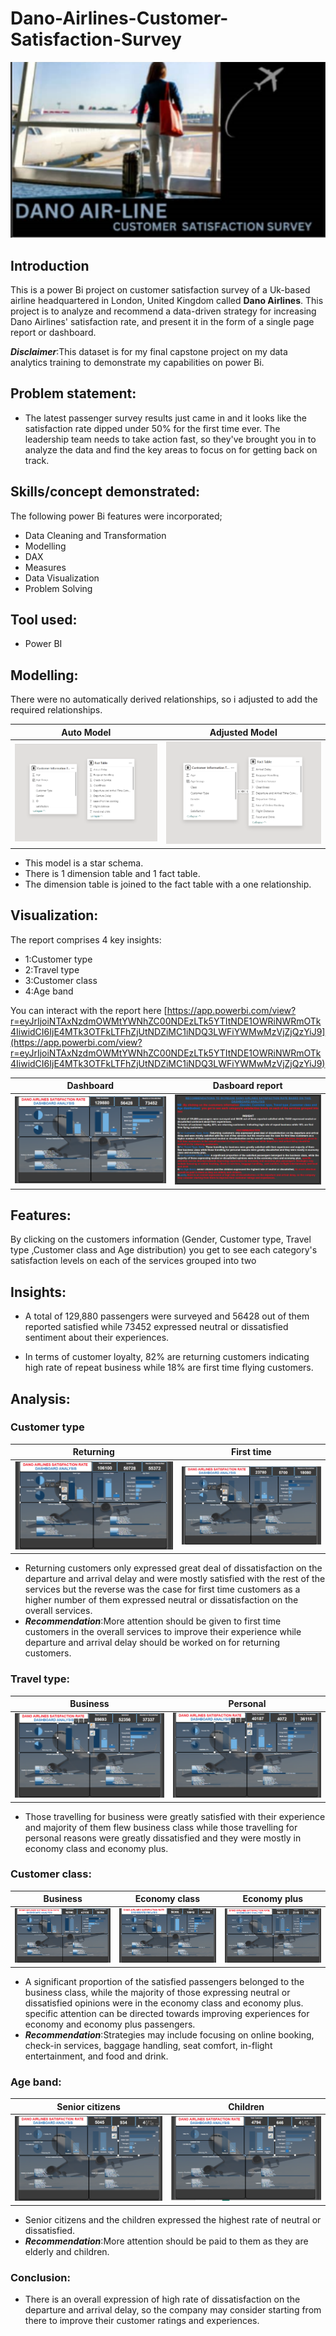 # Dano-Airlines-Customer-Satisfaction-Survey

<img src="Intro.png" alt="Intro.png" width="900"/>



## Introduction
This is a power Bi project on customer satisfaction survey of a Uk-based airline
headquartered in London, United Kingdom called **Dano Airlines**. This project is to analyze and recommend a data-driven strategy for increasing Dano Airlines' satisfaction rate,
and present it in the form of a single page report or dashboard.

**_Disclaimer_**:This dataset is for my final capstone project on my data analytics training to demonstrate my capabilities on power Bi. 

## Problem statement:
- The latest passenger survey results just came in and it looks
like the satisfaction rate dipped under 50% for the first time ever. The leadership team needs to take
action fast, so they've brought you in to analyze the data and find the key areas to focus on for getting
back on track.

## Skills/concept demonstrated:
The following power Bi features were incorporated;
- Data Cleaning and Transformation
- Modelling
- DAX
- Measures
- Data Visualization
- Problem Solving

## Tool used:
- Power BI

## Modelling:
There were no automatically derived relationships, so i adjusted to add the required relationships.

Auto Model                                           |         Adjusted Model
:---------------------------------------------------:|:------------------------------------------------------------:
![](Auto_model.png)                                  |![](Adjusted_model.png)

- This model is a star schema.
- There is 1 dimension table and 1 fact table. 
- The dimension table is joined to the fact table with a one relationship.

## Visualization:
The report comprises 4 key insights:
- 1:Customer type
- 2:Travel type
- 3:Customer class
- 4:Age band

You can interact with the report here [https://app.powerbi.com/view?r=eyJrIjoiNTAxNzdmOWMtYWNhZC00NDEzLTk5YTItNDE1OWRiNWRmOTk4IiwidCI6IjE4MTk3OTFkLTFhZjUtNDZiMC1iNDQ3LWFiYWMwMzVjZjQzYiJ9](https://app.powerbi.com/view?r=eyJrIjoiNTAxNzdmOWMtYWNhZC00NDEzLTk5YTItNDE1OWRiNWRmOTk4IiwidCI6IjE4MTk3OTFkLTFhZjUtNDZiMC1iNDQ3LWFiYWMwMzVjZjQzYiJ9)

Dashboard                                                       |      Dasboard report
:--------------------------------------------------------------:|:------------------------------------------------------------:
![](Dashboard.png)                                              |![](Dashboard_report.png)

## Features:
By clicking on the customers information (Gender, Customer type, Travel type ,Customer class and Age distribution)  you get to see each category's satisfaction levels on each of the services grouped into two

## Insights:
- A total of 129,880 passengers were surveyed and 56428 out of them reported satisfied while 73452 expressed neutral or dissatisfied sentiment about their experiences.

- In terms of customer loyalty, 82% are returning customers  indicating high rate of repeat business while 18% are first time flying customers.

## Analysis:
### Customer type

Returning                                                      |      First time
:--------------------------------------------------------------:|:------------------------------------------------------------:
![](Customer_type_returning.png)                                              |![](Customer_type_firsttime.png)

- Returning customers only expressed great deal of dissatisfaction on the departure and arrival delay and were mostly satisfied with the rest of the services but the reverse was the case for first time customers as a higher number of them expressed neutral or dissatisfaction on the overall services.
- **_Recommendation_**:More attention should be given to first time customers in the overall services to improve their experience while departure and arrival delay should be worked on for returning customers.

### Travel type:

Business                                                        |       Personal
:--------------------------------------------------------------:|:------------------------------------------------------------:
![](Travel_type_business.png)                                   |![](Travel_type_personal.png)

- Those travelling for business were greatly satisfied with their experience and majority of them flew business class while those travelling for personal reasons were greatly dissatisfied and they were mostly in economy class and economy plus.

### Customer class:

Business                                                        |         Economy class                                   |       Economy plus
:--------------------------------------------------------------:|:-------------------------------------------------------:|:-----------------------------------------------------:
![](Customer_class_business.png)                                |![](Customer_class_economy.png)                          |![](Customer_class_economyplus.png)

- A significant proportion of the satisfied passengers belonged to the business class, while the majority of those expressing neutral or dissatisfied opinions were in the economy class and economy plus. specific attention can be directed towards improving experiences for economy and economy plus passengers.
- **_Recommendation_**:Strategies may include focusing on online booking, check-in services, baggage handling,  seat comfort, in-flight entertainment, and food and drink.

### Age band:


Senior citizens                                                 |     Children
:--------------------------------------------------------------:|:------------------------------------------------------------:
![](Age_band_senior_citizens.png)                               |![](Age_band_children.png)

- Senior citizens and the children expressed the highest rate of neutral or dissatisfied. 
- **_Recommendation_**:More attention should be paid to them as they are elderly and children.

### Conclusion:
- There is an overall expression of high rate of dissatisfaction on the departure and arrival delay, so the company may consider starting from there to improve their customer ratings and experiences.
